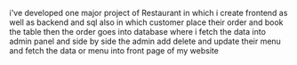 i've developed one major project of Restaurant in which i create frontend as well as backend and sql also in which customer place their order and book the table then the order goes into database where i fetch the data into admin panel and side by side the admin add delete and update their menu and fetch the data or menu into front page of my website
